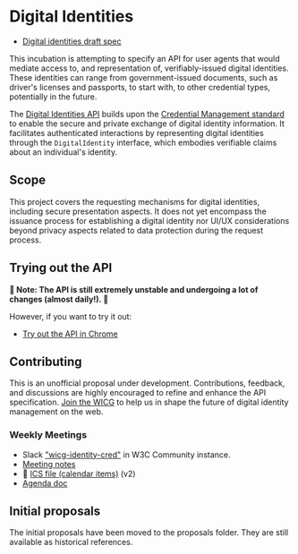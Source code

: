 # Digital Identities

- [Digital identities draft spec](https://wicg.github.io/digital-identities/)

This incubation is attempting to specify an API for user agents that would mediate access to, and representation of, verifiably-issued digital identities.
These identities can range from government-issued documents, such as driver's licenses and passports, to start with, to other credential types, potentially in the future.

The [Digital Identities API](https://wicg.github.io/digital-identities/) builds upon the [Credential Management standard](https://www.w3.org/TR/credential-management-1/) to enable the secure and private exchange of digital identity information. It facilitates authenticated interactions by representing digital identities through the `DigitalIdentity` interface, which embodies verifiable claims about an individual's identity.

## Scope

This project covers the requesting mechanisms for digital identities, including secure presentation aspects. It does not yet encompass the issuance process for establishing a digital identity nor UI/UX considerations beyond privacy aspects related to data protection during the request process.

## Trying out the API

**🚧 Note: The API is still extremely unstable and undergoing a lot of changes (almost daily!). 🚧**

However, if you want to try it out:

- [Try out the API in Chrome](https://github.com/WICG/digital-identities/wiki/HOWTO%3A-Try-the-Prototype-API-in-Chrome-Android)

## Contributing

This is an unofficial proposal under development. Contributions, feedback, and discussions are highly encouraged to refine and enhance the API specification.
[Join the WICG](https://www.w3.org/community/wicg/) to help us in shape the future of digital identity management on the web.

### Weekly Meetings

* Slack ["wicg-identity-cred"](https://w3ccommunity.slack.com/archives/C05UG0EJUDB) in W3C Community instance.
* [Meeting notes](https://github.com/WICG/identity-credential/wiki/Meeting-Notes)
* 📆 [ICS file (calendar items)](https://drive.google.com/file/d/1u8QK2-9gCo_qKify7VKeHDntU85Rc7Xx/view?usp=sharing) (v2)
* [Agenda doc](https://docs.google.com/document/d/1Sq9tjh4Hv887Mzjoor-ZauXJ1glq6MCdjTsyUYNHjWA/)

## Initial proposals

The initial proposals have been moved to the proposals folder. They are still available as historical references.
